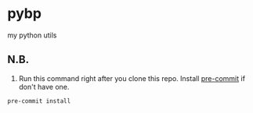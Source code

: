 # pybp
my python utils

## N.B.
1. Run this command right after you clone this repo. Install [pre-commit](https://pre-commit.com/#installation) if don't have one.
```
pre-commit install
```
